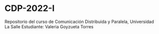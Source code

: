 # CDP-2022-I
Repositorio del curso de Comunicación Distribuida y Paralela, Universidad La Salle
Estudiante: Valeria Goyzueta Torres
